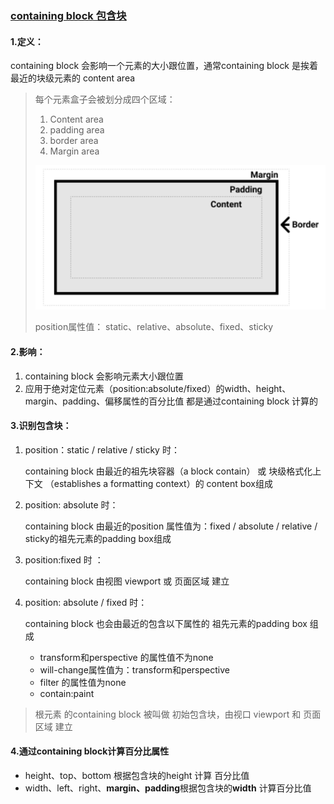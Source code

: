 ### [containing block  包含块](https://developer.mozilla.org/en-US/docs/Web/CSS/Containing_block)

#### 1.定义：

containing block 会影响一个元素的大小跟位置，通常containing block 是挨着最近的块级元素的 content area

> 每个元素盒子会被划分成四个区域：
>
> 1. Content area
> 2. padding area
> 3. border area
> 4. Margin area
>
> ![image-20200901150940798](../../../../image/image-20200901150940798.png)
>
> position属性值： static、relative、absolute、fixed、sticky

#### 2.影响：

1. containing block 会影响元素大小跟位置
2. 应用于绝对定位元素（position:absolute/fixed）的width、height、margin、padding、偏移属性的百分比值 都是通过containing block 计算的

#### 3.识别包含块：

1. position：static / relative / sticky 时：

   containing block 由最近的祖先块容器（a block contain） 或  块级格式化上下文 （establishes a formatting context）的 content box组成

2. position: absolute 时：

   containing block 由最近的position 属性值为：fixed / absolute / relative / sticky的祖先元素的padding box组成

3. position:fixed 时 ：

   containing block 由视图 viewport 或 页面区域 建立

4. position: absolute / fixed 时：

   containing block 也会由最近的包含以下属性的 祖先元素的padding box 组成

   - transform和perspective 的属性值不为none
   - will-change属性值为：transform和perspective
   - filter 的属性值为none
   - contain:paint

> 根元素<html> 的containing block 被叫做 初始包含块，由视口 viewport 和 页面区域 建立

#### 4.通过containing block计算百分比属性

- height、top、bottom 根据包含块的height 计算 百分比值
- width、left、right、**margin、padding**根据包含块的**width** 计算百分比值 